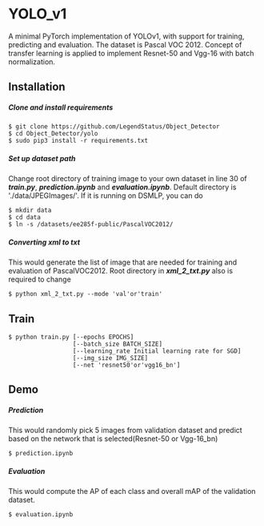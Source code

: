 # YOLO_v1
A minimal PyTorch implementation of YOLOv1, with support for training, predicting and evaluation. The dataset is Pascal VOC 2012. Concept of transfer learning is applied to implement Resnet-50 and Vgg-16 with batch normalization.

## Installation
##### Clone and install requirements
    $ git clone https://github.com/LegendStatus/Object_Detector
    $ cd Object_Detector/yolo
    $ sudo pip3 install -r requirements.txt

##### Set up dataset path

Change root directory of training image to your own dataset in line 30 of ***train.py***, ***prediction.ipynb*** and ***evaluation.ipynb***. Default directory is './data/JPEGImages/'. If it is running on DSMLP, you can do

    $ mkdir data
    $ cd data
    $ ln -s /datasets/ee285f-public/PascalVOC2012/

##### Converting xml to txt

This would generate the list of image that are needed for training and evaluation of PascalVOC2012. Root directory in ***xml_2_txt.py*** also is required to change

```
$ python xml_2_txt.py --mode 'val'or'train'
```

## Train

```
$ python train.py [--epochs EPOCHS] 
                  [--batch_size BATCH_SIZE]
                  [--learning_rate Initial learning rate for SGD]
                  [--img_size IMG_SIZE]
                  [--net 'resnet50'or'vgg16_bn']
```

## Demo

##### Prediction

This would randomly pick 5 images from validation dataset and predict based on the network that is selected(Resnet-50 or Vgg-16_bn)

```
$ prediction.ipynb
```

##### Evaluation

This would compute the AP of each class and overall mAP of the validation dataset.

```
$ evaluation.ipynb
```